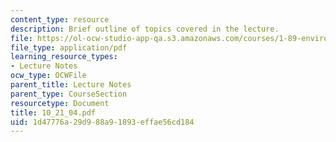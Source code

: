 ```yaml
---
content_type: resource
description: Brief outline of topics covered in the lecture.
file: https://ol-ocw-studio-app-qa.s3.amazonaws.com/courses/1-89-environmental-microbiology-fall-2004/1d47776a29d988a91893effae56cd184_10_21_04.pdf
file_type: application/pdf
learning_resource_types:
- Lecture Notes
ocw_type: OCWFile
parent_title: Lecture Notes
parent_type: CourseSection
resourcetype: Document
title: 10_21_04.pdf
uid: 1d47776a-29d9-88a9-1893-effae56cd184
---
```

